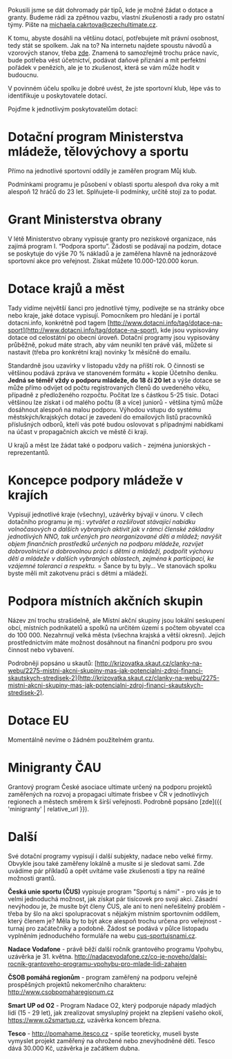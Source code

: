 Pokusili jsme se dát dohromady pár tipů, kde je možné žádat o dotace a granty. Budeme rádi za zpětnou vazbu, vlastní zkušenosti a rady pro ostatní týmy. Pište na michaela.cakrtova@czechultimate.cz.

K tomu, abyste dosáhli na většinu dotací, potřebujete mít právní osobnost, tedy stát se spolkem. Jak na to? Na internetu najdete spoustu návodů a vzorových stanov, třeba [zde](https://www.davidzahumensky.cz/2014/04/14/jak-zalozit-spolek-v-roce-2014/). Znamená to samozřejmě trochu práce navíc, bude potřeba vést účetnictví, podávat daňové přiznání a mít perfektní pořádek v penězích, ale je to zkušenost, která se vám může hodit v budoucnu.

V povinném účelu spolku je dobré uvést, že jste sportovní klub, lépe vás to identifikuje u poskytovatele dotací.

Pojďme k jednotlivým poskytovatelům dotací:

# Dotační program Ministerstva mládeže, tělovýchovy a sportu

Přímo na jednotlivé sportovní oddíly je zaměřen program Můj klub.

Podmínkami programu je působení v oblasti sportu alespoň dva roky a mít alespoň 12 hráčů do 23 let. Splňujete-li podmínky, určitě stojí za to podat.

# Grant Ministerstva obrany

V létě Ministerstvo obrany vypisuje granty pro neziskové organizace, nás zajímá program I. “Podpora sportu”. Žádosti se podávají na podzim, dotace se poskytuje do výše 70 % nákladů a je zaměřena hlavně na jednorázové sportovní akce pro veřejnost. Získat můžete 10.000-120.000 korun.

# Dotace krajů a měst

Tady vidíme největší šanci pro jednotlivé týmy, podívejte se na stránky obce nebo kraje, jaké dotace vypisují. Pomocníkem pro hledání je i portál dotacni.info, konkrétně pod tagem [http://www.dotacni.info/tag/dotace-na-sport](http://www.dotacni.info/tag/dotace-na-sport), kde jsou vypisovány dotace od celostátní po obecní úroveň. Dotační programy jsou vypisovány průběžně, pokud máte strach, aby vám neunikl ten právě váš, můžete si nastavit (třeba pro konkrétní kraj) novinky 1x měsíčně do emailu.

Standardně jsou uzavírky v listopadu vždy na příští rok. O činnosti se většinou podává zpráva ve stanoveném formátu + kopie Účetního deníku. **Jedná se téměř vždy o podporu mládeže, do 18 či 20 let** a výše dotace se může přímo odvíjet od počtu registrovaných členů do uvedeného věku, případně z předloženého rozpočtu. Počítat lze s částkou 5-25 tisíc. Dotaci většinou lze získat i od malého počtu (8 a více) juniorů - většina týmů může dosáhnout alespoň na malou podporu. Výhodou vstupu do systému městských/krajských dotací je zavedení do emailových listů pracovníků příslušných odborů, kteří vás poté budou oslovovat s případnými nabídkami na účast v propagačních akcích ve městě či kraji. 

U krajů a měst lze žádat také o podporu vašich - zejména juniorských - reprezentantů.

# Koncepce podpory mládeže v krajích

Vypisují jednotlivé kraje (všechny), uzávěrky bývají v únoru. V cílech dotačního programu je mj.: *vytvářet a rozšiřovat stávající nabídku volnočasových a dalších vybraných aktivit jak v rámci členské základny jednotlivých NNO, tak určených pro neorganizované děti a mládež; navýšit objem finančních prostředků určených na podporu mládeže, rozvíjet dobrovolnictví a dobrovolnou práci s dětmi a mládeží, podpořit výchovu dětí a mládeže v dalších vybraných oblastech, zejména k participaci, ke vzájemné toleranci a respektu.* = Šance by tu byly… Ve stanovách spolku byste měli mít zakotvenu práci s dětmi a mládeží.

# Podpora místních akčních skupin

Název zní trochu strašidelně, ale Místní akční skupiny jsou lokální seskupení obcí, místních podnikatelů a spolků na určitém území s počtem obyvatel cca do 100 000. Nezahrnují velká města (všechna krajská a větší okresní). Jejich prostřednictvím máte možnost dosáhnout na finanční podporu pro svou činnost nebo vybavení.

Podrobněji popsáno u skautů: [http://krizovatka.skaut.cz/clanky-na-webu/2275-mistni-akcni-skupiny-mas-jak-potencialni-zdroj-financi-skautskych-stredisek-2](http://krizovatka.skaut.cz/clanky-na-webu/2275-mistni-akcni-skupiny-mas-jak-potencialni-zdroj-financi-skautskych-stredisek-2).

# Dotace EU

Momentálně nevíme o žádném použitelném grantu.

# Minigranty ČAU

Grantový program České asociace ultimate určený na podporu projektů zaměřených na rozvoj a propagaci ultimate frisbee v ČR v jednotlivých regionech a městech směrem k širší veřejnosti. Podrobně popsáno [zde]({{ 'minigranty' | relative_url }}).

# Další

Své dotační programy vypisují i další subjekty, nadace nebo velké firmy. Obvykle jsou také zaměřeny lokálně a musíte si je sledovat sami. Zde uvádíme pár příkladů a opět uvítáme vaše zkušenosti a tipy na reálné možnosti grantů.

**Česká unie sportu (ČUS)** vypisuje program "Sportuj s námi" - pro vás je to velmi jednoduchá možnost, jak získat pár tisícovek pro svoji akci. Zásadní nevýhodou je, že musíte být členy ČUS, ale ani to není neřešitelný problém - třeba by šlo na akci spolupracovat s nějakým místním sportovním oddílem, který členem je? Měla by to být akce alespoň trochu určena pro veřejnost - turnaj pro začátečníky a podobně. Žádost se podává v půlce listopadu vyplněním jednoduchého formuláře na webu [cus-sportujsnami.cz](http://www.cus-sportujsnami.cz).

**Nadace Vodafone** - právě běží další ročník grantového programu Vpohybu, uzávěrka je 31. května. <http://nadacevodafone.cz/co-je-noveho/dalsi-rocnik-grantoveho-programu-vpohybu-pro-mlade-lidi-zahajen>

**ČSOB pomáhá regionům** - program zaměřený na podporu veřejně prospěšných projektů nekomerčního charakteru: <http://www.csobpomaharegionum.cz>

**Smart UP od O2** - Program Nadace O2, který podporuje nápady mladých lidí (15 - 29 let), jak zrealizovat smysluplný projekt na zlepšení vašeho okolí, <https://www.o2smartup.cz>, uzávěrka koncem března.

**Tesco** - <http://pomahame.itesco.cz> - spíše teoreticky, museli byste vymyslet projekt zaměřený na ohrožené nebo znevýhodněné děti. Tesco dává 30.000 Kč, uzávěrka je začátkem dubna.
